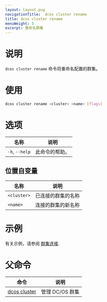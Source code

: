 ```yaml
---
layout: layout.pug
navigationTitle:  dcos cluster rename
title: dcos cluster rename
menuWeight: 5
excerpt: 重命名群集
---
```


# 说明
`dcos cluster rename` 命令将重命名配置的群集。

# 使用

```bash
dcos cluster rename <cluster> <name> [flags]
```

# 选项
| 名称 | 说明 |
|---------|-------------|
|  `-h`, `--help` | 此命令的帮助。 |

## 位置自变量

| 名称 | 说明 |
|---------|-------------|
| `<cluster>`   | 已连接的群集的名称 |
| `<name>`   | 连接的群集的新名称 |


# 示例
有关示例，请参阅 [群集连接](/mesosphere/dcos/cn/2.1/administering-clusters/multiple-clusters/cluster-connections/).

# 父命令

| 命令 | 说明 |
|---------|-------------|
| [dcos cluster](/mesosphere/dcos/cn/2.1/cli/command-reference/dcos-cluster/) | 管理 DC/OS 群集 |
